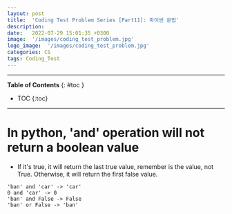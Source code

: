 ```yaml
---
layout: post
title:  'Coding Test Problem Series [Part11]: 파이썬 문법'
description: 
date:   2022-07-29 15:01:35 +0300
image:  '/images/coding_test_problem.jpg'
logo_image:  '/images/coding_test_problem.jpg'
categories: CS
tags: Coding_Test
---
```

---

**Table of Contents**
{: #toc }
*  TOC
{:toc}

---

# In python, 'and' operation will not return a boolean value

- If it's true, it will return the last true value, remember is the value, not True. Otherwise, it will return the first false value.

```
'ban' and 'car' -> 'car'
0 and 'car' -> 0
'ban' and False -> False
'ban' or False -> 'ban'
```